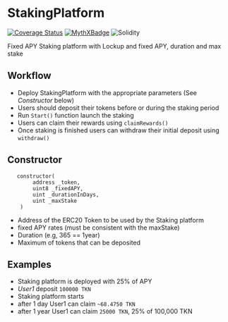 # StakingPlatform

[![Coverage Status](https://coveralls.io/repos/github/Aboudjem/staking-platform-fixed-apy/badge.svg?branch=features/actions)](https://coveralls.io/github/Aboudjem/staking-platform-fixed-apy?branch=features/actions)
[![MythXBadge](https://badgen.net/https/api.mythx.io/v1/projects/3c2be13e-9b64-42ac-9100-e27db7c8d17a/badge/data?cache=300&icon=https://raw.githubusercontent.com/ConsenSys/mythx-github-badge/main/logo_white.svg)](https://docs.mythx.io/dashboard/github-badges)
![Solidity](https://shields.io/badge/solidity-0.8.9-blue?logo=solidity)

Fixed APY Staking platform with Lockup and fixed APY, duration and max stake

## Workflow

- Deploy StakingPlatform with the appropriate parameters (See _Constructor_ below)
- Users should deposit their tokens before or during the staking period
- Run `Start()` function launch the staking
- Users can claim their rewards using `claimRewards()`
- Once staking is finished users can withdraw their initial deposit using `withdraw()`

## Constructor

```
   constructor(
        address _token,
        uint8 _fixedAPY,
        uint _durationInDays,
        uint _maxStake
    )
```

- Address of the ERC20 Token to be used by the Staking platform
- fixed APY rates (must be consistent with the maxStake)
- Duration (e.g, 365 == 1year)
- Maximum of tokens that can be deposited

## Examples

- Staking platform is deployed with 25% of APY
- _User1_ deposit `100000 TKN`
- Staking platform starts
- after 1 day User1 can claim `~68.4750 TKN`
- after 1 year User1 can claim `25000 TKN`, 25% of 100,000 TKN
